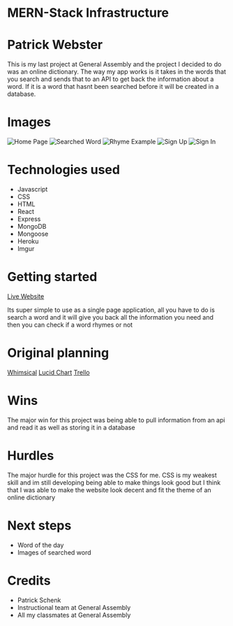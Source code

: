 # MERN-Stack Infrastructure 

# Patrick Webster
This is my last project at General Assembly and the project I decided to do was an online dictionary. The way my app works is it takes in the words that you search and sends that to an API to get back the information about a word. If it is a word that hasnt been searched before it will be created in a database.

# Images 
![Home Page](https://i.imgur.com/V4YwxD1.png)
![Searched Word](https://i.imgur.com/osUJ67N.png)
![Rhyme Example](https://i.imgur.com/Qmo3nKC.png)
![Sign Up](https://i.imgur.com/ec8Wxm3.png)
![Sign In](https://i.imgur.com/Ibmj5d1.png)

# Technologies used 
- Javascript
- CSS 
- HTML
- React 
- Express 
- MongoDB 
- Mongoose
- Heroku
- Imgur

# Getting started 
[Live Website](https://project-4-patrick-webster1.herokuapp.com/)<br>

Its super simple to use as a single page application, all you have to do is search a word and it will give you back all the information you need and then you can check if a word rhymes or not

# Original planning 
[Whimsical](https://whimsical.com/webster-7dwA6xK3Mu6p4mCBSrW7Ka)
[Lucid Chart]()
[Trello](https://trello.com/b/2GXZgIMV/project-management)

# Wins 
The major win for this project was being able to pull information from an api and read it as well as storing it in a database

# Hurdles
The major hurdle for this project was the CSS for me. CSS is my weakest skill and im still developing being able to make things look good but I think that I was able to make the website look decent and fit the theme of an online dictionary

# Next steps
- Word of the day
- Images of searched word 

# Credits
- Patrick Schenk 
- Instructional team at General Assembly 
- All my classmates at General Assembly
